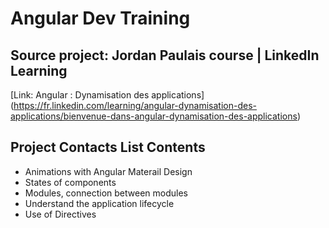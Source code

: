 # Angular Dev Training

## Source project: Jordan Paulais course | LinkedIn Learning

[Link: Angular : Dynamisation des applications] (https://fr.linkedin.com/learning/angular-dynamisation-des-applications/bienvenue-dans-angular-dynamisation-des-applications)

## Project Contacts List Contents

* Animations with Angular Materail Design
* States of components
* Modules, connection between modules
* Understand the application lifecycle
* Use of Directives


 